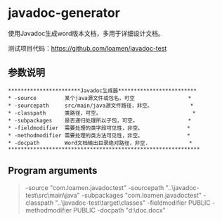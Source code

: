 # javadoc-generator
使用Javadoc生成word版本文档，多用于详细设计文档。

测试项目代码：<https://github.com/loamen/javadoc-test>

## 参数说明

```
***********************Javadoc生成器*************************
* -source         某个java源文件或包名，可空                 *
* -sourcepath     src/main/java源文件路径，非空。            *
* -classpath      类路径，可空。                             *
* -subpackages    是否递归处理所以子包，可空。                *
* -fieldmodifier  需要处理的类字段可见性，非空。              *
* -methodmodifier 需要处理的类方法可见性，非空。              *
* -docpath        Word文档输出目录绝对路径，非空.             *
*************************************************************
```

## Program arguments

> -source "com.loamen.javadoctest" -sourcepath "..\javadoc-test\src\main\java" -subpackages "com.loamen.javadoctest" -classpath "..\javadoc-test\target\classes" -fieldmodifier PUBLIC -methodmodifier PUBLIC -docpath "d:\doc.docx"


